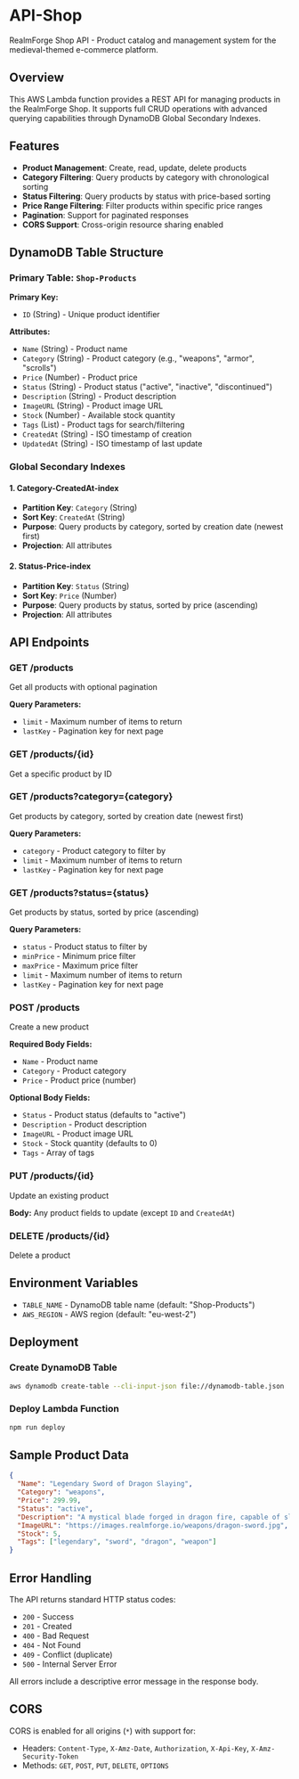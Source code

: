# API-Shop

RealmForge Shop API - Product catalog and management system for the medieval-themed e-commerce platform.

## Overview

This AWS Lambda function provides a REST API for managing products in the RealmForge Shop. It supports full CRUD operations with advanced querying capabilities through DynamoDB Global Secondary Indexes.

## Features

- **Product Management**: Create, read, update, delete products
- **Category Filtering**: Query products by category with chronological sorting
- **Status Filtering**: Query products by status with price-based sorting
- **Price Range Filtering**: Filter products within specific price ranges
- **Pagination**: Support for paginated responses
- **CORS Support**: Cross-origin resource sharing enabled

## DynamoDB Table Structure

### Primary Table: `Shop-Products`

**Primary Key:**
- `ID` (String) - Unique product identifier

**Attributes:**
- `Name` (String) - Product name
- `Category` (String) - Product category (e.g., "weapons", "armor", "scrolls")
- `Price` (Number) - Product price
- `Status` (String) - Product status ("active", "inactive", "discontinued")
- `Description` (String) - Product description
- `ImageURL` (String) - Product image URL
- `Stock` (Number) - Available stock quantity
- `Tags` (List) - Product tags for search/filtering
- `CreatedAt` (String) - ISO timestamp of creation
- `UpdatedAt` (String) - ISO timestamp of last update

### Global Secondary Indexes

#### 1. Category-CreatedAt-index
- **Partition Key**: `Category` (String)
- **Sort Key**: `CreatedAt` (String)
- **Purpose**: Query products by category, sorted by creation date (newest first)
- **Projection**: All attributes

#### 2. Status-Price-index
- **Partition Key**: `Status` (String)
- **Sort Key**: `Price` (Number)
- **Purpose**: Query products by status, sorted by price (ascending)
- **Projection**: All attributes

## API Endpoints

### GET /products
Get all products with optional pagination

**Query Parameters:**
- `limit` - Maximum number of items to return
- `lastKey` - Pagination key for next page

### GET /products/{id}
Get a specific product by ID

### GET /products?category={category}
Get products by category, sorted by creation date (newest first)

**Query Parameters:**
- `category` - Product category to filter by
- `limit` - Maximum number of items to return
- `lastKey` - Pagination key for next page

### GET /products?status={status}
Get products by status, sorted by price (ascending)

**Query Parameters:**
- `status` - Product status to filter by
- `minPrice` - Minimum price filter
- `maxPrice` - Maximum price filter
- `limit` - Maximum number of items to return
- `lastKey` - Pagination key for next page

### POST /products
Create a new product

**Required Body Fields:**
- `Name` - Product name
- `Category` - Product category
- `Price` - Product price (number)

**Optional Body Fields:**
- `Status` - Product status (defaults to "active")
- `Description` - Product description
- `ImageURL` - Product image URL
- `Stock` - Stock quantity (defaults to 0)
- `Tags` - Array of tags

### PUT /products/{id}
Update an existing product

**Body:** Any product fields to update (except `ID` and `CreatedAt`)

### DELETE /products/{id}
Delete a product

## Environment Variables

- `TABLE_NAME` - DynamoDB table name (default: "Shop-Products")
- `AWS_REGION` - AWS region (default: "eu-west-2")

## Deployment

### Create DynamoDB Table
```bash
aws dynamodb create-table --cli-input-json file://dynamodb-table.json
```

### Deploy Lambda Function
```bash
npm run deploy
```

## Sample Product Data

```json
{
  "Name": "Legendary Sword of Dragon Slaying",
  "Category": "weapons",
  "Price": 299.99,
  "Status": "active",
  "Description": "A mystical blade forged in dragon fire, capable of slaying the mightiest beasts.",
  "ImageURL": "https://images.realmforge.io/weapons/dragon-sword.jpg",
  "Stock": 5,
  "Tags": ["legendary", "sword", "dragon", "weapon"]
}
```

## Error Handling

The API returns standard HTTP status codes:
- `200` - Success
- `201` - Created
- `400` - Bad Request
- `404` - Not Found
- `409` - Conflict (duplicate)
- `500` - Internal Server Error

All errors include a descriptive error message in the response body.

## CORS

CORS is enabled for all origins (`*`) with support for:
- Headers: `Content-Type`, `X-Amz-Date`, `Authorization`, `X-Api-Key`, `X-Amz-Security-Token`
- Methods: `GET`, `POST`, `PUT`, `DELETE`, `OPTIONS`